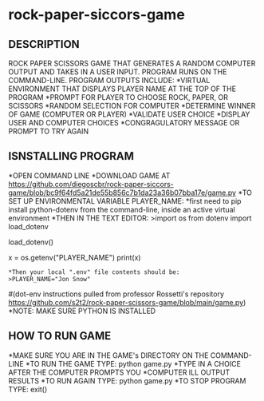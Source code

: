 # rock-paper-siccors-game

## DESCRIPTION
ROCK PAPER SCISSORS GAME THAT GENERATES A RANDOM COMPUTER OUTPUT AND TAKES IN A USER INPUT. PROGRAM RUNS ON THE COMMAND-LINE. PROGRAM OUTPUTS INCLUDE: 
*VIRTUAL ENVIRONMENT THAT DISPLAYS PLAYER NAME AT THE TOP OF THE PROGRAM
*PROMPT FOR PLAYER TO CHOOSE ROCK, PAPER, OR SCISSORS
*RANDOM SELECTION FOR COMPUTER
*DETERMINE WINNER OF GAME (COMPUTER OR PLAYER)
*VALIDATE USER CHOICE
*DISPLAY USER AND COMPUTER CHOICES 
*CONGRAGULATORY MESSAGE OR PROMPT TO TRY AGAIN

## ISNSTALLING PROGRAM
*OPEN COMMAND LINE
*DOWNLOAD GAME AT https://github.com/diegoscbr/rock-paper-siccors-game/blob/bc9f64fd5a21de55b856c7b1da23a36b07bba17e/game.py
*TO SET UP ENVIRONMENTAL VARIABLE PLAYER_NAME:
    *first need to pip install python-dotenv from the command-line, inside an active virtual environment
    *THEN IN THE TEXT EDITOR:
    >import os
from dotenv import load_dotenv

load_dotenv()

x = os.getenv("PLAYER_NAME")
print(x)
   
   
   
    *Then your local ".env" file contents should be:
    >PLAYER_NAME="Jon Snow"
#(dot-env instructions pulled from professor Rossetti's repository https://github.com/s2t2/rock-paper-scissors-game/blob/main/game.py)
*NOTE: MAKE SURE PYTHON IS INSTALLED 

## HOW TO RUN GAME
*MAKE SURE YOU ARE IN THE GAME's DIRECTORY ON THE COMMAND-LINE
*TO RUN THE GAME TYPE: python game.py
*TYPE IN A CHOICE AFTER THE COMPUTER PROMPTS YOU
*COMPUTER ILL OUTPUT RESULTS
*TO RUN AGAIN TYPE: python game.py
*TO STOP PROGRAM TYPE: exit()